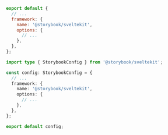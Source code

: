 ```js filename=".storybook/main.js" renderer="svelte" language="js"
export default {
  // ...
  framework: {
    name: '@storybook/sveltekit',
    options: {
      // ...
    },
  },
};
```

```ts filename=".storybook/main.ts" renderer="svelte" language="ts"
import type { StorybookConfig } from '@storybook/sveltekit';

const config: StorybookConfig = {
  // ...
  framework: {
    name: '@storybook/sveltekit',
    options: {
      // ...
    },
  },
};

export default config;
```
